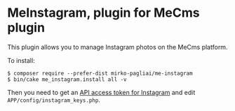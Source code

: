 # MeInstagram, plugin for MeCms plugin

This plugin allows you to manage Instagram photos on the MeCms platform.

To install:

    $ composer require --prefer-dist mirko-pagliai/me-instagram
    $ bin/cake me_instagram.install all -v

Then you need to get an [API access token for Instagram](https://www.instagram.com/developer/clients/manage) and edit `APP/config/instagram_keys.php`.